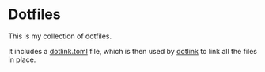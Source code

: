 # Dotfiles

This is my collection of dotfiles.

It includes a [dotlink.toml](./dotlink.toml) file, which is then used by [dotlink](https://github.com/TheRealLorenz/dotlink.git) to link all the files in place.
